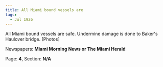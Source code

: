 ```yaml
---  
title: All Miami bound vessels are  
tags:  
  - Jul 1926  
---  
```

  
All Miami bound vessels are safe. Undermine damage is done to Baker's Haulover bridge. [Photos]  
  
Newspapers: **Miami Morning News or The Miami Herald**  
  
Page: **4**, Section: **N/A** 
